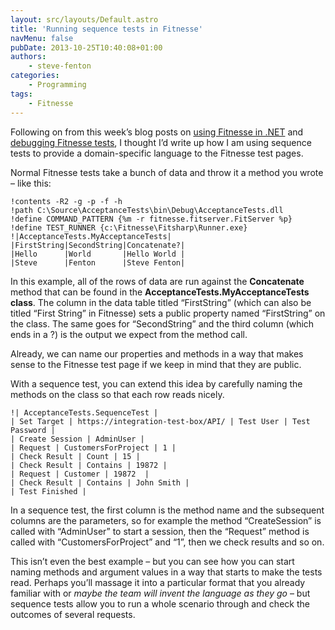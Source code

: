 ```yaml
---
layout: src/layouts/Default.astro
title: 'Running sequence tests in Fitnesse'
navMenu: false
pubDate: 2013-10-25T10:40:08+01:00
authors:
    - steve-fenton
categories:
    - Programming
tags:
    - Fitnesse
---
```


Following on from this week’s blog posts on [using Fitnesse in .NET](/blog/2013/10/using-fitnesse-for-dot-net/) and [debugging Fitnesse tests](/blog/2013/10/debugging-your-fitnesse-tests/), I thought I’d write up how I am using sequence tests to provide a domain-specific language to the Fitnesse test pages.

Normal Fitnesse tests take a bunch of data and throw it a method you wrote – like this:

```
!contents -R2 -g -p -f -h
!path C:\Source\AcceptanceTests\bin\Debug\AcceptanceTests.dll
!define COMMAND_PATTERN {%m -r fitnesse.fitserver.FitServer %p}
!define TEST_RUNNER {c:\Fitnesse\Fitsharp\Runner.exe}
!|AcceptanceTests.MyAcceptanceTests|
|FirstString|SecondString|Concatenate?|
|Hello      |World       |Hello World |
|Steve      |Fenton      |Steve Fenton|
```
In this example, all of the rows of data are run against the **Concatenate** method that can be found in the **AcceptanceTests.MyAcceptanceTests class**. The column in the data table titled “FirstString” (which can also be titled “First String” in Fitnesse) sets a public property named “FirstString” on the class. The same goes for “SecondString” and the third column (which ends in a ?) is the output we expect from the method call.

Already, we can name our properties and methods in a way that makes sense to the Fitnesse test page if we keep in mind that they are public.

With a sequence test, you can extend this idea by carefully naming the methods on the class so that each row reads nicely.

```
!| AcceptanceTests.SequenceTest |
| Set Target | https://integration-test-box/API/ | Test User | Test Password |
| Create Session | AdminUser |
| Request | CustomersForProject | 1 |
| Check Result | Count | 15 |
| Check Result | Contains | 19872 |
| Request | Customer | 19872  |
| Check Result | Contains | John Smith |
| Test Finished |
```

In a sequence test, the first column is the method name and the subsequent columns are the parameters, so for example the method “CreateSession” is called with “AdminUser” to start a session, then the “Request” method is called with “CustomersForProject” and “1”, then we check results and so on.

This isn’t even the best example – but you can see how you can start naming methods and argument values in a way that starts to make the tests read. Perhaps you’ll massage it into a particular format that you already familiar with or *maybe the team will invent the language as they go* – but sequence tests allow you to run a whole scenario through and check the outcomes of several requests.